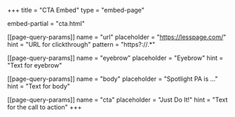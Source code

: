 +++
title = "CTA Embed"
type = "embed-page"

embed-partial = "cta.html"

[[page-query-params]]
name = "url"
placeholder = "https://lesspage.com/"
hint = "URL for clickthrough"
pattern = "https?://.*"

[[page-query-params]]
name = "eyebrow"
placeholder = "Eyebrow"
hint = "Text for eyebrow"

[[page-query-params]]
name = "body"
placeholder = "Spotlight PA is …"
hint = "Text for body"

[[page-query-params]]
name = "cta"
placeholder = "Just Do It!"
hint = "Text for the call to action"
+++
